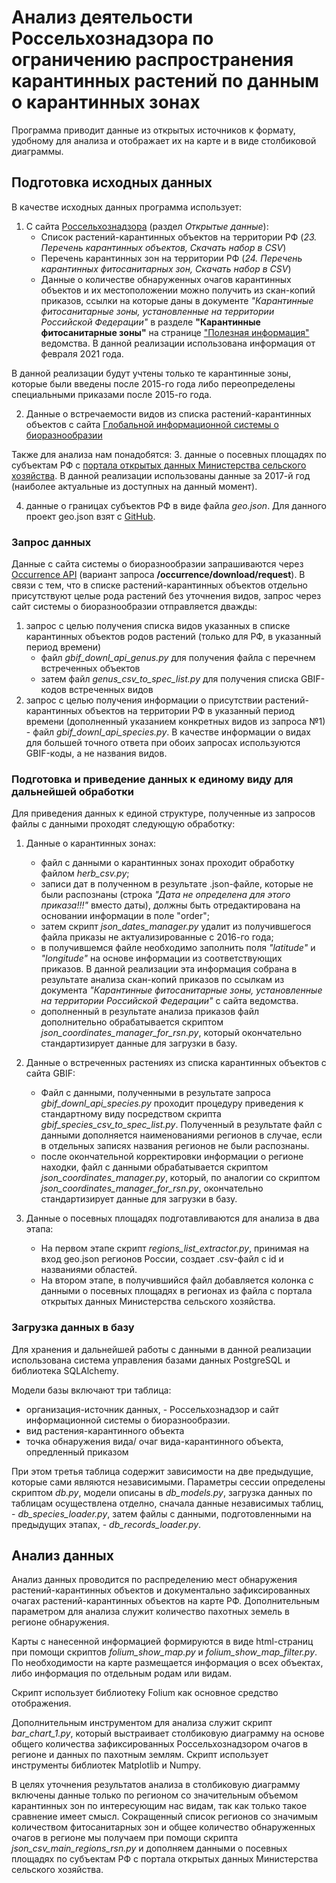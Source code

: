 # Анализ деятельости Россельхознадзора по ограничению распространения карантинных растений по данным о карантинных зонах
Программа приводит данные из открытых источников к формату, удобному для анализа и отображает их на карте и в виде столбиковой диаграммы.

## Подготовка исходных данных
В качестве исходных данных программа использует:

1. С сайта [Россельхознадзора](https://fsvps.gov.ru/opendata) (раздел *Открытые данные*):
    * Список растений-карантинных объектов на территории РФ (*23. Перечень карантинных объектов, Скачать набор в CSV*)
    * Перечень карантинных зон на территории РФ (*24. Перечень карантинных фитосанитарных зон, Скачать набор в CSV*)
    * Данные о количестве обнаруженных очагов карантинных объектов и их местоположении можно получить из скан-копий приказов, ссылки на которые даны в документе *"Карантинные фитосанитарные зоны, установленные на территории Российской Федерации"* в разделе **"Карантинные фитосанитарные зоны"** на странице ["Полезная информация"](https://fsvps.gov.ru/fsvps/usefulinf) ведомства. В данной реализации использована информация от февраля 2021 года.

В данной реализации будут учтены только те карантинные зоны, которые были введены после 2015-го года либо переопределены специальными приказами после 2015-го года.

2. Данные о встречаемости видов из списка растений-карантинных объектов с сайта [Глобальной информационной системы о биоразнообразии](https://www.gbif.org/ru/)

Также для анализа нам понадобятся:
3.  данные о посевных площадях по субъектам РФ с [портала открытых данных Министерства сельского хозяйства](http://opendata.mcx.ru/opendata/7708075454-posevzemlivesna). В данной реализации использованы данные за 2017-й год (наиболее актуальные из доступных на данный момент).

4. данные о границах субъектов РФ в виде файла *geo.json*. Для данного проект geo.json взят с [GitHub](https://github.com/Kreozot/russian-geo-data).

### Запрос данных

Данные с сайта системы о биоразнообразии запрашиваются через [Occurrence API](https://www.gbif.org/developer/occurrence) (вариант запроса **/occurrence/download/request**).
В связи с тем, что в списке растений-карантинных объектов отдельно присутствуют целые рода растений без уточнения видов, запрос через сайт системы о биоразнообразии отправляется дважды:
1. запрос с целью получения списка видов указанных в списке карантинных объектов родов растений (только для РФ, в указанный период времени) 
    * файл *gbif_downl_api_genus.py* для получения файла с перечнем встреченных объектов 
    * затем файл *genus_csv_to_spec_list.py* для получения списка GBIF-кодов встреченных видов
2. запрос с целью получения информации о присутствии растений-карантинных объектов на территории РФ в указанный период времени (дополненный указанием конкретных видов из запроса №1) - файл *gbif_downl_api_species.py*. В качестве информации о видах для большей точного ответа при обоих запросах используются GBIF-коды, а не названия видов.

### Подготовка и приведение данных к единому виду для дальнейшей обработки

Для приведения данных к единой структуре, полученные из запросов файлы с данными проходят следующую обработку:
1. Данные о карантинных зонах:
    * файл с данными о карантинных зонах проходит обработку файлом *herb_csv.py*;
    * записи дат в полученном в результате .json-файле, которые не были распознаны (строка *"Дата не определена для этого приказа!!!"* вместо даты), должны быть отредактирована на основании информации в поле "order";
    * затем скрипт *json_dates_manager.py* удалит из получившегося файла приказы не актуализированные с 2016-го года;
    * в получившемся файле необходимо заполнить поля *"latitude"* и *"longitude"* на основе информации из соответствующих приказов. В данной реализации эта информация собрана в результате анализа скан-копий приказов по ссылкам из документа *"Карантинные фитосанитарные зоны, установленные на территории Российской Федерации"* с сайта ведомства.
    * дополненный в результате анализа приказов файл дополнительно обрабатывается скриптом *json_coordinates_manager_for_rsn.py*, который окончательно стандартизирует данные для загрузки в базу.

2. Данные о встреченных растениях из списка карантинных объектов с сайта GBIF:
    * Файл с данными, полученными в результате запроса *gbif_downl_api_species.py* проходит процедуру приведения к стандартному виду посредством скрипта *gbif_species_csv_to_spec_list.py*. Полученный в результате файл с данными дополняется наименованиями регионов в случае, если в отдельных записях названия регионов не были распознаны.
    * после окончательной корректировки информации о регионе находки, файл с данными обрабатывается скриптом *json_coordinates_manager.py*, который, по аналогии со скриптом *json_coordinates_manager_for_rsn.py*, окончательно стандартизирует данные для загрузки в базу.

3. Данные о посевных площадях подготавливаются для анализа в два этапа:
    * На первом этапе скрипт *regions_list_extractor.py*, принимая на вход geo.json регионов России, создает .csv-файл с id и названиями областей.
    * На втором этапе, в получившийся файл добавляется колонка с данными о посевных площадях в регионах из файла с портала открытых данных  Министерства сельского хозяйства.

### Загрузка данных в базу

Для хранения и дальнейшей работы с данными в данной реализации использована система управления базами данных PostgreSQL и библиотека SQLAlchemy.

Модели базы включают три таблица:
* организация-источник данных, - Россельхознадзор и сайт информационной системы о биоразнообразии.
* вид растения-карантинного объекта
* точка обнаружения вида/ очаг вида-карантинного объекта, опредленный приказом

При этом третья таблица содержит зависимости на две предыдущие, которые сами являются независимыми.
Параметры сессии определены скриптом *db.py*, модели описаны в *db_models.py*, загрузка данных по таблицам осуществлена отделно, сначала данные независимых таблиц, - *db_species_loader.py*, затем файлы с данными, подготовленными на предыдущих этапах, - *db_records_loader.py*.

## Анализ данных

Анализ данных проводится по распределению мест обнаружения растений-карантинных объектов и документально зафиксированных очагах растений-карантинных объектов на карте РФ. Дополнительным параметром для анализа служит количество пахотных земель в регионе обнаружения. 

Карты с нанесенной информацией формируются в виде html-страниц при помощи скриптов *folium_show_map.py* и *folium_show_map_filter.py*. По необходимости на карте размещается информация о всех объектах, либо информация по отдельным родам или видам.

Скрипт использует библиотеку Folium как основное средство отображения.

Дополнительным инструментом для анализа служит скрипт *bar_chart_1.py*, который выстраивает столбиковую диаграмму на основе общего количества зафиксированных Россельхознадзором очагов в регионе и данных по пахотным землям. Скрипт использует инструменты библиотек Matplotlib и Numpy.

В целях уточнения результатов анализа в столбиковую диаграмму включены данные только по регионом со значительным объемом карантинных зон по интересующим нас видам, так как только такое сравнение имеет смысл. Сокращенный список регионов со значимым количеством фитосанитарных зон и общее количество обнаруженных очагов в регионе мы получаем при помощи скрипта *json_csv_main_regions_rsn.py* и дополняем данными о посевных площадях по субъектам РФ с портала открытых данных Министерства сельского хозяйства.

